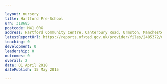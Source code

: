 ```yaml
---

layout: nursery
title: Hartford Pre-School
urn: 318685
postcode: M41 0RX
address: Hartford Community Centre, Canterbury Road, Urmston, Manchester, Lancashire, M41 0RX
latestReportUrl: https://reports.ofsted.gov.uk/provider/files/2485372/urn/318685.pdf
teaching: 0
development: 0
leadership: 0
outcomes: 0
overall: 2
date: 01 April 2018 
datePublish: 15 May 2015

---
```

